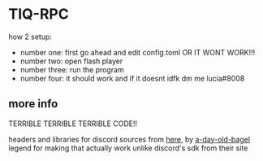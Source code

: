 # TIQ-RPC

how 2 setup:

- number one: first go ahead and edit config.toml OR IT WONT WORK!!!
- number two: open flash player
- number three: run the program
- number four: it should work and if it doesnt idfk dm me lucia#8008

## more info

TERRIBLE TERRIBLE TERRIBLE CODE!!

headers and libraries for discord sources from [here](https://github.com/a-day-old-bagel/discordCppSdk/tree/master), by [a-day-old-bagel](https://github.com/a-day-old-bagel) legend for making that actually work unlike discord's sdk from their site
